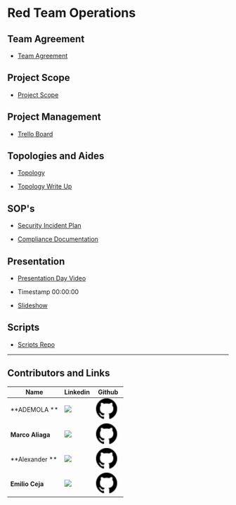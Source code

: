 # Red Team Operations

## **Team Agreement**
+ [Team Agreement](https://docs.google.com/document/d/1qOSyj3W9iF73KhnqICLCjSnCoz02s0y_eZlCjiOJHJk/edit?usp=sharing)


## **Project Scope**
+ [Project Scope]()


## **Project Management**
+ [Trello Board](https://trello.com/invite/b/Ds9zgqig/ATTId35321625405be1b5fe735ee2bea7235343B76E3/red-ish-project)


## **Topologies and Aides**

+ [Topology]() 

+ [Topology Write Up]()


## **SOP's**
+ [Security Incident Plan]()

+ [Compliance Documentation]()


## **Presentation**
+ [Presentation Day Video]()
+ Timestamp 00:00:00

+ [Slideshow](https://docs.google.com/presentation/d/16h-szcnJ7zIJqjRT6haVvxy5CZwOPdMU3qbZYyRSuIE/edit?usp=sharing)


## **Scripts**

+ [Scripts Repo]()

---
## **Contributors and Links**
| Name     | Linkedin       | Github | 
| -------- | -------------- | -------|
| **ADEMOLA ** |<a href="https://www.linkedin.com/in/ademola-olatunbosun/" target=" _blank" rel="noopenernoreferrer"><img height="38" src="https://brand.linkedin.com/content/dam/me/business/en-us/amp/brand-site/v2/bg/LI-Bug.svg.original.svg"></a>&nbsp;&nbsp; |<a href="https://github.com/ademo11" target=" _blank" rel="noopenernoreferrer"><img width="48" height="48" src="https://github.com/J-AAT/The-Word/blob/main/github.svg"></a>&nbsp;&nbsp;  |
| **Marco Aliaga** |<a href="https://www.linkedin.com/in/marcoaliaga8/" target=" _blank" rel="noopenernoreferrer"><img height="38" src="https://brand.linkedin.com/content/dam/me/business/en-us/amp/brand-site/v2/bg/LI-Bug.svg.original.svg"></a>&nbsp;&nbsp; |<a href="https://github.com/kharne8" target=" _blank" rel="noopenernoreferrer"><img width="48" height="48" src="https://github.com/J-AAT/The-Word/blob/main/github.svg"></a>&nbsp;&nbsp;  |
| **Alexander ** |<a href="LINKEDIN URL HERE" target=" _blank" rel="noopenernoreferrer"><img height="38" src="https://brand.linkedin.com/content/dam/me/business/en-us/amp/brand-site/v2/bg/LI-Bug.svg.original.svg"></a>&nbsp;&nbsp; |<a href="GITHUB URL HERE!!!!" target=" _blank" rel="noopenernoreferrer"><img width="48" height="48" src="https://github.com/J-AAT/The-Word/blob/main/github.svg"></a>&nbsp;&nbsp;  |
| **Emilio Ceja** |<a href="https://www.linkedin.com/in/jesus-ceja-013b20263/" target=" _blank" rel="noopenernoreferrer"><img height="38" src="https://brand.linkedin.com/content/dam/me/business/en-us/amp/brand-site/v2/bg/LI-Bug.svg.original.svg"></a>&nbsp;&nbsp; |<a href="https://github.com/JesusCEVC" target=" _blank" rel="noopenernoreferrer"><img width="48" height="48" src="https://github.com/J-AAT/The-Word/blob/main/github.svg"></a>&nbsp;&nbsp;  |
